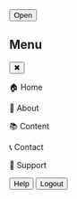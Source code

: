 
  <div>
    <Button @click="toggleDrawer" class="btn-primary">Open</Button>
    <Drawer v-model:isOpen="isOpenRight">
      <div class="flex flex-col h-full bg-gray-100">
        <div class="flex justify-between items-center px-4 py-3 border-b border-gray-300">
          <h2 class=" font-semibold text-gray-700">Menu</h2>
          <button @click="toggleDrawer" class="text-gray-500 hover:text-gray-700 text-xl bg-transparent">
            ✖
          </button>
        </div>
       <div class="flex flex-col flex-grow px-4 py-3 space-y-4">
  <p href="#" class="cursor-pointer flex items-center text-gray-700 text-lg px-3 py-2 rounded-lg hover:bg-blue-100 hover:text-blue-600 transition">
    <span>🏠</span> Home
  </p>
  <p href="#" class="cursor-pointer flex items-center text-gray-700 text-lg px-3 py-2 rounded-lg hover:bg-blue-100 hover:text-blue-600 transition">
    <span>📄</span> About
  </p>
  <p href="#" class="cursor-pointer flex items-center text-gray-700 text-lg px-3 py-2 rounded-lg hover:bg-blue-100 hover:text-blue-600 transition">
    <span>📚</span> Content
  </p>
  <p href="#" class="cursor-pointer flex items-center text-gray-700 text-lg px-3 py-2 rounded-lg hover:bg-blue-100 hover:text-blue-600 transition">
    <span>📞</span> Contact
  </p>
  <p href="#" class="cursor-pointer flex items-center text-gray-700 text-lg px-3 py-2 rounded-lg hover:bg-blue-100 hover:text-blue-600 transition">
    <span>💸</span> Support
  </p>
</div>
        <div class="flex justify-between items-center px-4 py-3 border-t border-gray-300 bg-gray-200">
          <Button class="btn-secondary">Help</Button>
          <Button class="btn-secondary">Logout</Button>
        </div>
      </div>
    </Drawer>
  </div>

<script setup>
import { ref } from 'vue';

const isOpenRight = ref(false);

const toggleDrawer = () => {
  isOpenRight.value = !isOpenRight.value;
};
</script>

<style scoped>
/* Tailwind Utility Classes */

/* Primary Button */
.btn-primary {
  @apply bg-green-500 text-white px-4 py-2 rounded-md hover:bg-green-600 transition;
}

/* Secondary Button */
.btn-secondary {
  @apply bg-gray-300 text-gray-700 px-4 py-2 rounded-md hover:bg-gray-400 transition;
}



.drawer-link span {
  @apply mr-2;
}
</style>
